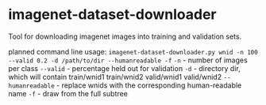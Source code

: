 # imagenet-dataset-downloader
Tool for downloading imagenet images into training and validation sets.

planned command line usage: `imagenet-dataset-downloader.py wnid -n 100 --valid 0.2 -d /path/to/dir --humanreadable -f`
`-n` - number of images per class
`--valid` - percentage held out for validation
`-d` - directory dir, which will contain train/wnid1 train/wnid2 valid/wnid1 valid/wnid2
`--humanreadable` - replace wnids with the corresponding human-readable name
`-f` - draw from the full subtree